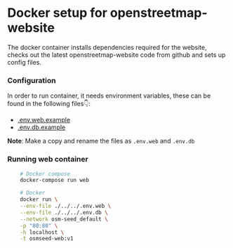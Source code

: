 # Docker setup for openstreetmap-website

The docker container installs dependencies required for the website, checks out the latest openstreetmap-website code from github and sets up config files.

### Configuration

In order to run container, it needs environment variables, these can be found in the following files👇:

- [.env.web.example](./../../.env.web.example)
- [.env.db.example](./../../.env.db.example)

**Note**: Make a copy and rename the files as `.env.web` and `.env.db`

### Running web container

```sh
    # Docker compose
    docker-compose run web

    # Docker
    docker run \
    --env-file ./../../.env.web \
    --env-file ./../../.env.db \
    --network osm-seed_default \
    -p "80:80" \
    -h localhost \
    -t osmseed-web:v1
```
